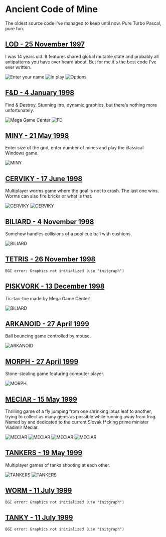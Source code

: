 # Ancient Code of Mine

The oldest source code I've managed to keep until now. Pure Turbo Pascal, pure fun.

## [LOD - 25 November 1997](LOD/LOD.PAS)

I was 14 years old. It features shared global mutable state and probably all
antipatterns you have ever heard about. But for me it's the best code I've ever
written.

![Enter your name](img/lod1.png)
![In play](img/lod2.png)
![Options](img/lod3.png)

## [F&D - 4 January 1998](F&D/F&D.PAS)

Find & Destroy. Stunning itro, dynamic graphics, but there's nothing more
unfortunately.

![Mega Game Center](img/fd1.png)
![FD](img/fd2.png)

## [MINY - 21 May 1998](MINY/MINY.PAS)

Enter size of the grid, enter number of mines and play the classical Windows game.

![MINY](img/miny1.png)

## [CERVIKY - 17 June 1998](CERVIKY/CERVIKY.PAS)

Multiplayer worms game where the goal is not to crash. The last one wins. Worms
can also fire bricks or what is that.

![CERVIKY](img/cerviky1.png)
![CERVIKY](img/cerviky2.png)

## [BILIARD - 4 November 1998](BILIARD/BILIARD.PAS)

Somehow handles collisions of a pool cue ball with cushions.  

![BILIARD](img/biliard1.png)

## [TETRIS - 26 November 1998](TETRIS/TETRIS.PAS)

`BGI error: Graphics not initialized (use "initgraph")`

## [PISKVORK - 13 December 1998](PISKVORK/PISKVORK.PAS)

Tic-tac-toe made by Mega Game Center!

![BILIARD](img/piskvorky1.png)

## [ARKANOID - 27 April 1999](ARKANOID/ARKANOID.PAS)

Ball bouncing game controlled by mouse. 

![ARKANOID](img/arkanoid1.png)

## [MORPH - 27 April 1999](MORPH/MORPH.PAS)

Stone-stealing game featuring computer player.

![MORPH](img/morph1.png)

## [MECIAR - 15 May 1999](MECIAR/MECIAR.PAS)

Thrilling game of a fly jumping from one shrinking lotus leaf to another, trying
to collect as many gems as possible while running away from frog. Named by and
dedicated to the current Slovak f*cking prime minister Vladimir Meciar.

![MECIAR](img/meciar1.png)
![MECIAR](img/meciar2.png)
![MECIAR](img/meciar3.png)
![MECIAR](img/meciar4.png)

## [TANKERS - 19 May 1999](TANKERS/TANKERS.PAS)

Multiplayer games of tanks shooting at each other.

![TANKERS](img/tankers1.png)
![TANKERS](img/tankers2.png)

## [WORM - 11 July 1999](WORM/CERVIK.PAS)

`BGI error: Graphics not initialized (use "initgraph")`

## [TANKY - 11 July 1999](TANKY/TANKY.PAS)

`BGI error: Graphics not initialized (use "initgraph")`